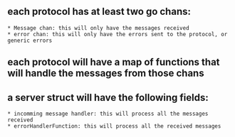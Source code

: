 ## each protocol has at least two go chans:
    * Message chan: this will only have the messages received
    * error chan: this will only have the errors sent to the protocol, or generic errors

## each protocol will have a map of functions that will handle the messages from those chans

## a server struct will have the following fields:
    * incomming message handler: this will process all the messages received
    * errorHandlerFunction: this will process all the received messages